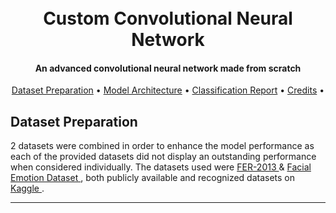 
<h1 align="center">
  <br>
  Custom Convolutional Neural Network
  <br>
</h1>

<h4 align="center">An advanced convolutional neural network made from scratch</h4>

<p align="center">
  <a href="#key-features">Dataset Preparation</a> •
  <a href="#how-to-use">Model Architecture</a> •
  <a href="#download">Classification Report</a> •
  <a href="#credits">Credits</a> •
</p>

## Dataset Preparation

2 datasets were combined in order to enhance the model performance as each of the provided datasets did not display an outstanding performance when considered individually. The datasets used were <a href="https://www.kaggle.com/datasets/msambare/fer2013"> FER-2013 </a> & <a href="https://www.kaggle.com/datasets/dilkushsingh/facial-emotion-dataset"> Facial Emotion Dataset </a>, both publicly available and recognized datasets on <a href="kaggle.com"> Kaggle </a>.

---




